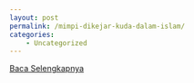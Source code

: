 ```yaml
---
layout: post
permalink: /mimpi-dikejar-kuda-dalam-islam/
categories:
    - Uncategorized
---
```


[Baca Selengkapnya](/08)